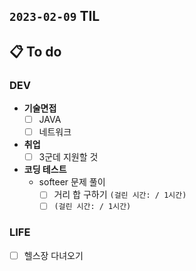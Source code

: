 ## `2023-02-09` TIL

## 📋 To do

### DEV

+ **기술면접**
  + [ ] JAVA
  + [ ] 네트워크

+ **취업**
  + [ ] 3군데 지원할 것

+ **코딩 테스트**
  + softeer 문제 풀이
    + [ ] 거리 합 구하기 `(걸린 시간: / 1시간)`
    + [ ] `(걸린 시간: / 1시간)`

### LIFE

+ [ ] 헬스장 다녀오기